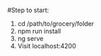 #Step to start:
1. cd /path/to/grocery/folder
2. npm run install
3. ng serve
4. Visit localhost:4200
